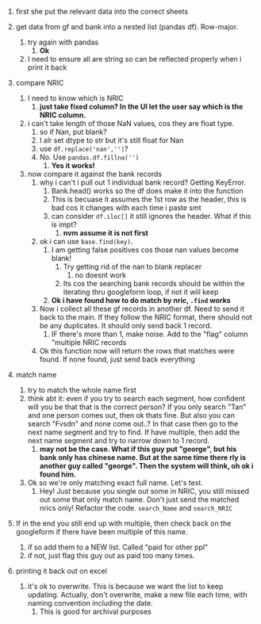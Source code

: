 1. first she put the relevant data into the correct sheets
2. get data from gf and bank into a nested list (pandas df). Row-major.
   1. try again with pandas
      1. **Ok**
   2. I need to ensure all are string so can be reflected properly when i print it back
3. compare NRIC
   1. I need to know which is NRIC
      1. **just take fixed column? In the UI let the user say which is the NRIC column.**
   2. i can't take length of those NaN values, cos they are float type.
      1. so if Nan, put blank?
      2. I alr set dtype to str but it's still float for Nan
      3. use `df.replace('nan','')`?
      4. No. Use `pandas.df.fillna('')`
         1. **Yes it works!**
   3. now compare it against the bank records
      1. why i can't i pull out 1 individual bank record? Getting KeyError.
         1. Bank.head() works so the df does make it into the function
         2. This is becuase it assumes the 1st row as the header, this is bad cos it changes with each time i paste smt
         3. can consider `df.iloc[]` it still ignores the header. What if this is impt?
            1. **nvm assume it is not first**
      2. ok i can use `base.find(key)`. 
         1. I am getting false positives cos those nan values become blank!
            1. Try getting rid of the nan to blank replacer
               1. no doesnt work
            2. Its cos the searching bank records should be within the iterating thru googleform loop, if not it will keep
         2. **Ok i have found how to do match by nric, `.find` works** 
      3. Now i collect all these gf records in another df. Need to send it back to the main. If they follow the NRIC format, there should not be any duplicates. It should only send back 1 record.
         1. IF there's more than 1, make noise. Add to the "flag" column "multiple NRIC records 
      4. Ok this function now will return the rows that matches were found. If none found, just send back everything

4. match name
   1. try to match the whole name first
   2. think abt it: even if you try to search each segment, how confident will you be that that is the correct person? If you only search "Tan" and one person comes out, then ok thats fine. But also you can search "Fvsdn" and none come out..? In that case then go to the next name segment and try to find. If have multiple, then add the next name segment and try to narrow down to 1 record.
      1. **may not be the case. What if this guy put "george", but his bank only has chinese name. But at the same time there rly is another guy called "george". Then the system will think, oh ok i found him.** 
   3. Ok so we're only matching exact full name. Let's test.
      1. Hey! Just because you single out some in NRIC, you still missed out some that only match name. Don't just send the matched nrics only! Refactor the code. `search_Name` and `search_NRIC` 

5. If in the end you still end up with multiple, then check back on the googleform if there have been multiple of this name.
   1. if so add them to a NEW list. Called "paid for other ppl"
   2. if not, just flag this guy out as paid too many times.

6. printing it back out on excel
   1. it's ok to overwrite. This is because we want the list to keep updating. Actually, don't overwrite, make a new file each time, with naming convention including the date.
      1. This is good for archival purposes